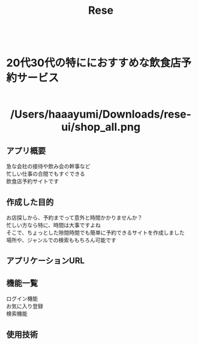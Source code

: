 <h1 align="center">Rese<h1>
<br>
<p>20代30代の特ににおすすめな飲食店予約サービス</p>
<br>

<div align="center">
/Users/haaayumi/Downloads/rese-ui/shop_all.png
</div>

## アプリ概要
急な会社の接待や飲み会の幹事など<br>
忙しい仕事の合間でもすぐできる<br>
飲食店予約サイトです<br>

## 作成した目的
お店探しから、予約までって意外と時間かかりませんか？<br>
忙しい方なら特に、時間は大事ですよね<br>
そこで、ちょっとした隙間時間でも簡単に予約できるサイトを作成しました<br>
場所や、ジャンルでの検索ももちろん可能です<br>

## アプリケーションURL


## 機能一覧
ログイン機能<br>
お気に入り登録<br>
検索機能<br>

## 使用技術
